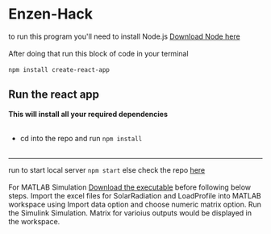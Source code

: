 # Enzen-Hack
to run this program you'll need to install Node.js [Download Node here](https://nodejs.org/en/download/)<br><br>
After doing that run this block of code in your terminal<br><br>
`npm install create-react-app`
## Run the react app
**This will install all your required dependencies**<br><br>
- cd into the repo and run `npm install`<br><br>
**** 
run to start local server `npm start`
else check the repo [here](http://yugaank-kalia.github.io/Enzenearth/)<br><br>
For MATLAB Simulation [Download the executable](https://drive.google.com/drive/folders/1kd16QmaWjFocbtHeGDRi04QS4Owcwjeg?usp=sharing)  before following below steps. Import the excel files for SolarRadiation and LoadProfile into MATLAB workspace using Import data option and choose numeric matrix option. Run the Simulink Simulation. Matrix for varioius outputs would be displayed in the workspace.  
